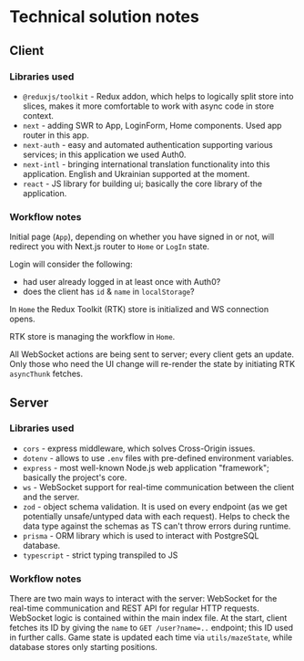 # Technical solution notes

## Client

### Libraries used

- `@reduxjs/toolkit` - Redux addon, which helps to logically split store into slices, makes it more comfortable to work with async code in store context.
- `next` - adding SWR to App, LoginForm, Home components. Used app router in this app.
- `next-auth` - easy and automated authentication supporting various services; in this application we used Auth0.
- `next-intl` - bringing international translation functionality into this application. English and Ukrainian supported at the moment.
- `react` - JS library for building ui; basically the core library of the application.

### Workflow notes

Initial page (`App`), depending on whether you have signed in or not, will redirect you with Next.js router to `Home` or `LogIn` state.

Login will consider the following:
- had user already logged in at least once with Auth0?
- does the client has `id` & `name` in `localStorage`?

In `Home` the Redux Toolkit (RTK) store is initialized and WS connection opens. 

RTK store is managing the workflow in `Home`. 

All WebSocket actions are being sent to server; every client gets an update. Only those who need the UI change will re-render the state by initiating RTK `asyncThunk` fetches.

## Server

### Libraries used

- `cors` - express middleware, which solves Cross-Origin issues.
- `dotenv` - allows to use `.env` files with pre-defined environment variables.
- `express` - most well-known Node.js web application "framework"; basically the project's core.
- `ws` - WebSocket support for real-time communication between the client and the server.
- `zod` - object schema validation. It is used on every endpoint (as we get
potentially unsafe/untyped data with each request). Helps to check the data type against the schemas as TS can't throw errors during runtime.
- `prisma` - ORM library which is used to interact with PostgreSQL database.
- `typescript` - strict typing transpiled to JS

### Workflow notes

There are two main ways to interact with the server: WebSocket for the real-time communication and REST API for regular HTTP requests. WebSocket logic is contained within the main index file. At the start, client fetches its ID by giving the `name` to `GET /user?name=..` endpoint; this ID used in further calls. Game state is updated each time via `utils/mazeState`, while database stores only starting positions.